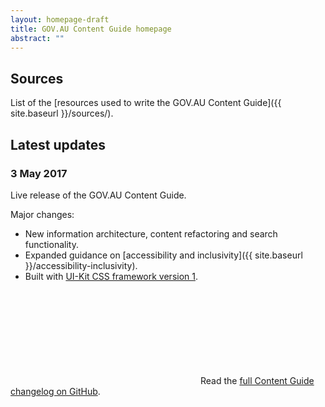 ```yaml
---
layout: homepage-draft
title: GOV.AU Content Guide homepage
abstract: ""
---
```


## Sources

List of the [resources used to write the GOV.AU Content Guide]({{ site.baseurl }}/sources/).

## Latest updates

### 3 May 2017

Live release of the GOV.AU Content Guide.

Major changes:

- New information architecture, content refactoring and search functionality.
- Expanded guidance on [accessibility and inclusivity]({{ site.baseurl }}/accessibility-inclusivity).
- Built with [UI-Kit CSS framework version 1](http://guides.service.gov.au/design-guide/).

<p>
<svg class="icon-inline fa-github" role="img" title="GitHub icon" aria-labelledby="fa-github-alt-source">
<title id="fa-github-alt-source" lang="en">GitHub icon</title>
<use xlink:href="{% asset_path spritesheet.svg %}#fa-github"/>
</svg> Read the <a href="https://github.com/govau/content-guide/blob/master/CHANGELOG.md" rel="external">full Content Guide changelog on GitHub</a>.
</p>

